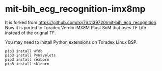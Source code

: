 # mit-bih_ecg_recognition-imx8mp
It is forked from https://github.com/lxy764139720/mit-bih_ecg_recognition. Now it is ported to Toradex Verdin iMX8M Plust SoM that uses TF Lite instead of the orignal TF. 

You may need to install Python extensions on Toradex Linux BSP.
```
pip3 install wfdb
pip3 install PyWavelets
pip3 install seaborn
pip3 install sklearn
```
